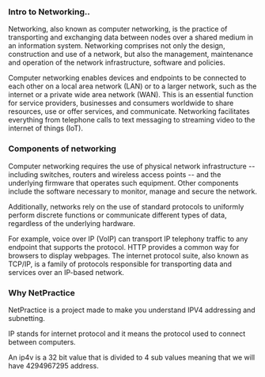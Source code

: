### Intro to Networking..
Networking, also known as computer networking, is the practice of transporting and exchanging data between nodes over a shared medium in an information system. Networking comprises not only the design, construction and use of a network, but also the management, maintenance and operation of the network infrastructure, software and policies.

Computer networking enables devices and endpoints to be connected to each other on a local area network (LAN) or to a larger network, such as the internet or a private wide area network (WAN). This is an essential function for service providers, businesses and consumers worldwide to share resources, use or offer services, and communicate. Networking facilitates everything from telephone calls to text messaging to streaming video to the internet of things (IoT).
### Components of networking
Computer networking requires the use of physical network infrastructure -- including switches, routers and wireless access points -- and the underlying firmware that operates such equipment. Other components include the software necessary to monitor, manage and secure the network.

Additionally, networks rely on the use of standard protocols to uniformly perform discrete functions or communicate different types of data, regardless of the underlying hardware.

For example, voice over IP (VoIP) can transport IP telephony traffic to any endpoint that supports the protocol. HTTP provides a common way for browsers to display webpages. The internet protocol suite, also known as TCP/IP, is a family of protocols responsible for transporting data and services over an IP-based network.
### Why NetPractice
NetPractice is a project made to make you understand IPV4 addressing and subnetting.

IP stands for internet protocol and it means the protocol used to connect between computers.

An ip4v is a 32 bit value that is divided to 4 sub values meaning that we will have 4294967295 address.




